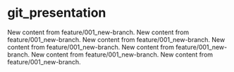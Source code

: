# git_presentation
  
New content from feature/001_new-branch.
New content from feature/001_new-branch.
New content from feature/001_new-branch.
New content from feature/001_new-branch.
New content from feature/001_new-branch.
New content from feature/001_new-branch.
New content from feature/001_new-branch.
 